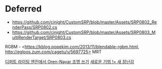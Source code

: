 # Deferred

- <https://github.com/cinight/CustomSRP/blob/master/Assets/SRP0802_RenderPass/SRP0802.cs>
- <https://github.com/cinight/CustomSRP/blob/master/Assets/SRP0803_MultiRenderTarget/SRP0803.cs>

RGBM - <https://kblog.popekim.com/2013/11/blendable-rgbm.html, http://egloos.zum.com/cagetu/v/5697725>
MRT

[디퍼트 라이팅 엔진에서 Oren-Nayar 조명 쓰기](https://kblog.popekim.com/2011/11/oren-nayar.html)
[새로운 기법 != 새 장난감](https://kblog.popekim.com/2012/02/blog-post.html)

